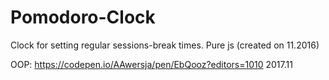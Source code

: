 # Pomodoro-Clock
Clock for setting regular sessions-break times.
Pure js (created on 11.2016)

OOP: https://codepen.io/AAwersja/pen/EbQooz?editors=1010 2017.11
